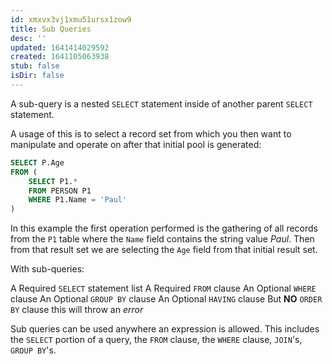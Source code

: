 ```yaml
---
id: xmxvx3vj1xmu51ursx1zow9
title: Sub Queries
desc: ''
updated: 1641414029592
created: 1641105063938
stub: false
isDir: false
---
```



A sub-query is a nested `SELECT` statement inside of another parent `SELECT` statement.

A usage of this is to select a record set from which you then want to manipulate and operate on after that initial pool is generated:

```sql
SELECT P.Age
FROM (
	SELECT P1.*
	FROM PERSON P1
	WHERE P1.Name = 'Paul'
)
```

In this example the first operation performed is the gathering of all records from the `P1` table where the `Name` field contains the string value _Paul_. Then from that result set we are selecting the `Age` field from that initial result set.

With sub-queries:

A Required `SELECT` statement list
A Required `FROM` clause
An Optional `WHERE` clause
An Optional `GROUP BY` clause
An Optional `HAVING` clause
But **NO** `ORDER BY` clause this will throw an _error_

Sub queries can be used anywhere an expression is allowed. This includes the `SELECT` portion of a query, the `FROM` clause, the `WHERE` clause, `JOIN`'s, `GROUP BY`'s.
